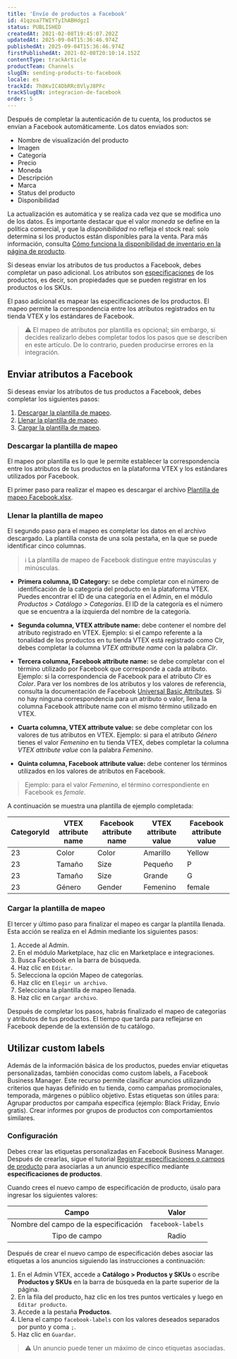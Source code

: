 ```yaml
---
title: 'Envío de productos a Facebook'
id: 41qzoa7TWIYTyIhABHdgzI
status: PUBLISHED
createdAt: 2021-02-08T19:45:07.202Z
updatedAt: 2025-09-04T15:36:46.974Z
publishedAt: 2025-09-04T15:36:46.974Z
firstPublishedAt: 2021-02-08T20:10:14.152Z
contentType: trackArticle
productTeam: Channels
slugEN: sending-products-to-facebook
locale: es
trackId: 7h8KvIC4DbRRc8VlyJ8PFc
trackSlugEN: integracion-de-facebook
order: 5
---
```


Después de completar la autenticación de tu cuenta, los productos se envían a Facebook automáticamente. Los datos enviados son:

- Nombre de visualización del producto
- Imagen
- Categoría
- Precio
- Moneda
- Descripción
- Marca
- Status del producto
- Disponibilidad

La actualización es automática y se realiza cada vez que se modifica uno de los datos. Es importante destacar que el valor _moneda_ se define en la política comercial, y que la _disponibilidad_ no refleja el stock real: solo determina si los productos están disponibles para la venta. Para más información, consulta [Cómo funciona la disponibilidad de inventario en la página de producto](/es/tutorial/como-funciona-a-disponibilidade-de-estoque-na-pagina-de-produto--gyVfuG5dTyUyGA02iiU0y).

Si deseas enviar los atributos de tus productos a Facebook, debes completar un paso adicional. Los atributos son [especificaciones](/es/tracks/catalogo-101--5AF0XfnjfWeopIFBgs3LIQ/2NQoBv8m4Yz3oQaLgDRagP) de los productos, es decir, son propiedades que se pueden registrar en los productos o los SKUs.

El paso adicional es mapear las especificaciones de los productos. El mapeo permite la correspondencia entre los atributos registrados en tu tienda VTEX y los estándares de Facebook.

> ⚠️ El mapeo de atributos por plantilla es opcional; sin embargo, si decides realizarlo debes completar todos los pasos que se describen en este artículo. De lo contrario, pueden producirse errores en la integración.

## Enviar atributos a Facebook

Si deseas enviar los atributos de tus productos a Facebook, debes completar los siguientes pasos:

1. [Descargar la plantilla de mapeo](#descarga-de-la-plantilla-de-mapeo).
2. [Llenar la plantilla de mapeo](#llenar-la-plantilla-de-mapeo).
3. [Cargar la plantilla de mapeo](#cargar-la-plantilla-de-mapeo).

### Descargar la plantilla de mapeo

El mapeo por plantilla es lo que le permite establecer la correspondencia entre los atributos de tus productos en la plataforma VTEX y los estándares utilizados por Facebook.

El primer paso para realizar el mapeo es descargar el archivo [Plantilla de mapeo Facebook.xlsx](https://cdn.statically.io/gh/vtexdocs/help-center-content/files-migration-script/docs/es/tracks/marketplace/integracion-de-facebook/Planilha_de_Mapeamento_Facebook.xlsx).

### Llenar la plantilla de mapeo

El segundo paso para el mapeo es completar los datos en el archivo descargado. La plantilla consta de una sola pestaña, en la que se puede identificar cinco columnas.

> ℹ️ La plantilla de mapeo de Facebook distingue entre mayúsculas y minúsculas.

- **Primera columna, ID Category:** se debe completar con el número de identificación de la categoría del producto en la plataforma VTEX. Puedes encontrar el ID de una categoría en el Admin, en el módulo _Productos > Catálogo > Categorías_. El ID de la categoría es el número que se encuentra a la izquierda del nombre de la categoría.
- **Segunda columna, VTEX attribute name:** debe contener el nombre del atributo registrado en VTEX.
Ejemplo: si el campo referente a la tonalidad de los productos en tu tienda VTEX está registrado como Clr, debes completar la columna _VTEX attribute name_ con la palabra _Clr_.  

- **Tercera columna, Facebook attribute name:** se debe completar con el término utilizado por Facebook que corresponde a cada atributo.
Ejemplo: si la correspondencia de Facebook para el atributo _Clr_ es _Color_.
Para ver los nombres de los atributos y los valores de referencia, consulta la documentación de Facebook [Universal Basic Attributes](https://developers.facebook.com/docs/commerce-platform/catalog/fields?locale=es_LA#universal-basic-attributes). Si no hay ninguna correspondencia para un atributo o valor, llena la columna Facebook attribute name con el mismo término utilizado en VTEX.

- **Cuarta columna, VTEX attribute value:** se debe completar con los valores de tus atributos en VTEX.
Ejemplo: si para el atributo _Género_ tienes el valor _Femenino_ en tu tienda VTEX, debes completar la columna _VTEX attribute value_ con la palabra _Femenino_.

- **Quinta columna, Facebook attribute value:** debe contener los términos utilizados en los valores de atributos en Facebook.
> Ejemplo: para el valor _Femenino_, el término correspondiente en Facebook es _female_.

A continuación se muestra una plantilla de ejemplo completada:  

| **CategoryId** | **VTEX attribute name** | **Facebook attribute name** | **VTEX attribute value** | **Facebook attribute value** | 
| ---------- | ---------- | ---------- | ---------- | ---------- | 
| 23 | Color | Color | Amarillo | Yellow |
| 23 | Tamaño | Size | Pequeño | P |
| 23 | Tamaño | Size | Grande | G |
| 23 | Género | Gender | Femenino | female |

### Cargar la plantilla de mapeo

El tercer y último paso para finalizar el mapeo es cargar la plantilla llenada. Esta acción se realiza en el Admin mediante los siguientes pasos:  

1. Accede al Admin.  
2. En el módulo Marketplace, haz clic en Marketplace e integraciones.  
3. Busca Facebook en la barra de búsqueda.  
4. Haz clic en `Editar`.
5. Selecciona la opción Mapeo de categorías.  
6. Haz clic en `Elegir un archivo`.  
7. Selecciona la plantilla de mapeo llenada. 
8. Haz clic en `Cargar archivo`.  

Después de completar los pasos, habrás finalizado el mapeo de categorías y atributos de tus productos. El tiempo que tarda para reflejarse en Facebook depende de la extensión de tu catálogo.

## Utilizar custom labels
Además de la información básica de los productos, puedes enviar etiquetas personalizadas, también conocidas como custom labels, a Facebook Business Manager. Este recurso permite clasificar anuncios utilizando criterios que hayas definido en tu tienda, como campañas promocionales, temporada, márgenes o público objetivo.
Estas etiquetas son útiles para:
Agrupar productos por campaña específica (ejemplo: Black Friday, Envío gratis).
Crear informes por grupos de productos con comportamientos similares.

### Configuración
Debes crear las etiquetas personalizadas en Facebook Business Manager. Después de crearlas, sigue el tutorial [Registrar especificaciones o campos de producto](/es/tutorial/cadastrar-especificacoes-ou-campos-de-produto--tutorials_106) para asociarlas a un anuncio específico mediante **especificaciones de productos**.

Cuando crees el nuevo campo de especificación de producto, úsalo para ingresar los siguientes valores:

| **Campo** | **Valor** |
|:---: | :---: |
| Nombre del campo de la especificación | `facebook-labels`|
|Tipo de campo | Radio |

Después de crear el nuevo campo de especificación debes asociar las etiquetas a los anuncios siguiendo las instrucciones a continuación:

1. En el Admin VTEX, accede a **Catálogo > Productos y SKUs** o escribe **Productos y SKUs** en la barra de búsqueda en la parte superior de la página.  
2. En la fila del producto, haz clic en los tres puntos verticales y luego en `Editar producto`. 
3. Accede a la pestaña **Productos**.  
4. Llena el campo `facebook-labels` con los valores deseados separados por punto y coma `;`.  
5. Haz clic en `Guardar`.  

> ⚠️ Un anuncio puede tener un máximo de cinco etiquetas asociadas.

